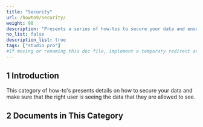 ```yaml
---
title: "Security"
url: /howto9/security/
weight: 90
description: "Presents a series of how-tos to secure your data and ensure that the right user is seeing the right data."
no_list: false
description_list: true
tags: ["studio pro"]
#If moving or renaming this doc file, implement a temporary redirect and let the respective team know they should update the URL in the product. See Mapping to Products for more details.
---
```


## 1 Introduction

This category of how-to's presents details on how to secure your data and make sure that the right user is seeing the data that they are allowed to see.

## 2 Documents in This Category
